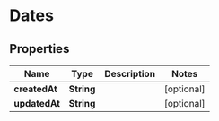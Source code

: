 

# Dates


## Properties

| Name | Type | Description | Notes |
|------------ | ------------- | ------------- | -------------|
|**createdAt** | **String** |  |  [optional] |
|**updatedAt** | **String** |  |  [optional] |



